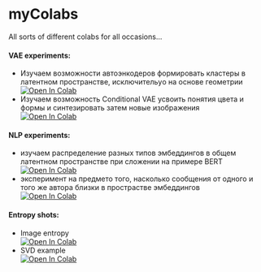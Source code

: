 # myColabs
All sorts of different colabs for all occasions...

#### VAE experiments:
- Изучаем возможности автоэнкодеров формировать кластеры в латентном пространстве, исключительyо на основе геометрии<br/>
  <a target="_blank" href="https://colab.research.google.com/github/Nehc/myColabs/blob/main/shapes%20VAE.ipynb">
    <img src="https://colab.research.google.com/assets/colab-badge.svg" alt="Open In Colab"/>
  </a>
- Изучаем возможность Conditional VAE усвоить понятия цвета и формы и синтезировать затем новые изображения<br/>
  <a target="_blank" href="https://colab.research.google.com/github/Nehc/myColabs/blob/main/shape_shifter.ipynb">
    <img src="https://colab.research.google.com/assets/colab-badge.svg" alt="Open In Colab"/>
  </a> 

#### NLP experiments:
- изучаем распределение разных типов эмбеддингов в общем латентном пространстве при сложении на примере BERT<br/>
  <a target="_blank" href="https://colab.research.google.com/github/Nehc/myColabs/blob/main/Bert%20embedding.ipynb">
    <img src="https://colab.research.google.com/assets/colab-badge.svg" alt="Open In Colab"/>
  </a>
- эксперимент на предмето того, насколько сообщения от одного и того же автора близки в прострастве эмбеддингов<br/>
  <a target="_blank" href="https://colab.research.google.com/github/Nehc/myColabs/blob/main/NLU_clasters.ipynb">
    <img src="https://colab.research.google.com/assets/colab-badge.svg" alt="Open In Colab"/>
  </a>

#### Entropy shots:
- Image entropy<br/>
  <a target="_blank" href="https://colab.research.google.com/github.com/Nehc/myColabs/blob/main/image_entropy.ipynb">
    <img src="https://colab.research.google.com/assets/colab-badge.svg" alt="Open In Colab"/>
  </a>
- SVD example<br/>
  <a target="_blank" href="https://colab.research.google.com/github.com/Nehc/myColabs/blob/main/svd.ipynb">
    <img src="https://colab.research.google.com/assets/colab-badge.svg" alt="Open In Colab"/>
  </a>
